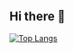 ## Hi there 👋

[![Top Langs](https://github-readme-stats-psi-topaz-21.vercel.app/api/top-langs/?username=willowweevil&layout=compact&langs_count=8&theme=tokyonight&size_weight=0.0&count_weight=1.0)](https://github.com/willowweevil/github-readme-stats)

<!-- 
**willowweevil/willowweevil** is a ✨ _special_ ✨ repository because its `README.md` (this file) appears on your GitHub profile.

Here are some ideas to get you started:

- 🔭 I’m currently working on ...
- 🌱 I’m currently learning ...
- 👯 I’m looking to collaborate on ...
- 🤔 I’m looking for help with ...
- 💬 Ask me about ...
- 📫 How to reach me: ...
- 😄 Pronouns: ...
- ⚡ Fun fact: ...
-->

